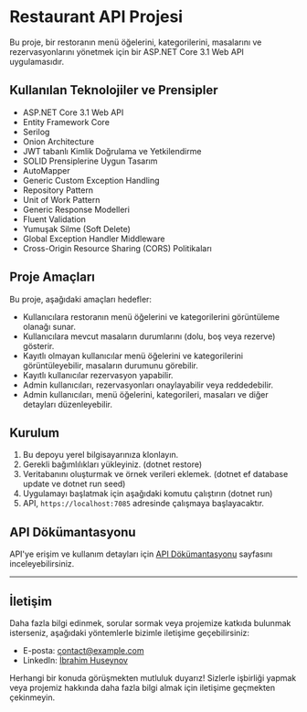 # Restaurant API Projesi

Bu proje, bir restoranın menü öğelerini, kategorilerini, masalarını ve rezervasyonlarını yönetmek için bir ASP.NET Core 3.1 Web API uygulamasıdır.

## Kullanılan Teknolojiler ve Prensipler

- ASP.NET Core 3.1 Web API
- Entity Framework Core
- Serilog
- Onion Architecture
- JWT tabanlı Kimlik Doğrulama ve Yetkilendirme
- SOLID Prensiplerine Uygun Tasarım
- AutoMapper
- Generic Custom Exception Handling
- Repository Pattern
- Unit of Work Pattern
- Generic Response Modelleri
- Fluent Validation
- Yumuşak Silme (Soft Delete)
- Global Exception Handler Middleware
- Cross-Origin Resource Sharing (CORS) Politikaları

## Proje Amaçları

Bu proje, aşağıdaki amaçları hedefler:

- Kullanıcılara restoranın menü öğelerini ve kategorilerini görüntüleme olanağı sunar.
- Kullanıcılara mevcut masaların durumlarını (dolu, boş veya rezerve) gösterir.
- Kayıtlı olmayan kullanıcılar menü öğelerini ve kategorilerini görüntüleyebilir, masaların durumunu görebilir.
- Kayıtlı kullanıcılar rezervasyon yapabilir.
- Admin kullanıcıları, rezervasyonları onaylayabilir veya reddedebilir.
- Admin kullanıcıları, menü öğelerini, kategorileri, masaları ve diğer detayları düzenleyebilir.

## Kurulum

1. Bu depoyu yerel bilgisayarınıza klonlayın.
2. Gerekli bağımlılıkları yükleyiniz. (dotnet restore)
3. Veritabanını oluşturmak ve örnek verileri eklemek. (dotnet ef database update ve dotnet run seed)
4. Uygulamayı başlatmak için aşağıdaki komutu çalıştırın (dotnet run)
5. API, `https://localhost:7085` adresinde çalışmaya başlayacaktır.

## API Dökümantasyonu

API'ye erişim ve kullanım detayları için [API Dökümantasyonu](https://github.com/Ibbocs/RestaurantFinalAPI/wiki) sayfasını inceleyebilirsiniz.

---

## İletişim

Daha fazla bilgi edinmek, sorular sormak veya projemize katkıda bulunmak isterseniz, aşağıdaki yöntemlerle bizimle iletişime geçebilirsiniz:

- E-posta: [contact@example.com](ibrahusey0@gmail.com)
- LinkedIn: [İbrahim Huseynov](https://www.linkedin.com/in/ibrahim-huseynov)

Herhangi bir konuda görüşmekten mutluluk duyarız! Sizlerle işbirliği yapmak veya projemiz hakkında daha fazla bilgi almak için iletişime geçmekten çekinmeyin.
